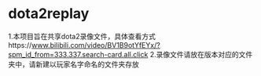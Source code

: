 # dota2replay
1.本项目旨在共享dota2录像文件，具体查看方式https://www.bilibili.com/video/BV1B9otYfEYx/?spm_id_from=333.337.search-card.all.click
2.录像文件请放在版本对应的文件夹中，请新建以玩家名字命名的文件夹存放
